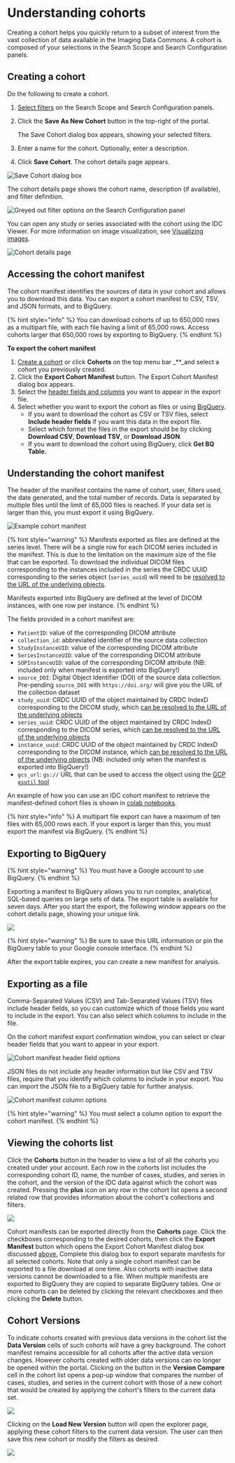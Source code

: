 # Understanding cohorts

Creating a cohort helps you quickly return to a subset of interest from the vast collection of data available in the Imaging Data Commons. A cohort is composed of your selections in the Search Scope and Search Configuration panels.

## Creating a cohort

Do the following to create a cohort.

1. [Select filters](./#defining-search-scope-and-configuration) on the Search Scope and Search Configuration panels.
2. Click the **Save As New Cohort** button in the top-right of the portal.

   The Save Cohort dialog box appears, showing your selected filters.

3. Enter a name for the cohort. Optionally, enter a description.
4. Click **Save Cohort**.  The cohort details page appears.

![Save Cohort dialog box](../../.gitbook/assets/save-cohort-confirmation-v2.png)

The cohort details page shows the cohort name, description \(if available\), and filter definition.

![Greyed out filter options on the Search Configuration panel](../../.gitbook/assets/screen-shot-2021-03-02-at-9.15.10-am.png)

You can open any study or series associated with the cohort using the IDC Viewer. For more information on image visualization, see [Visualizing images](../visualization.md).

![Cohort details page](../../.gitbook/assets/cohort_details-page.png)

## **Accessing the cohort m**anifest

The cohort manifest identifies the sources of data in your cohort and allows you to download this data. You can export a cohort manifest to CSV, TSV, and JSON formats, and to BigQuery.

{% hint style="info" %}
You can download cohorts of up to 650,000 rows as a multipart file, with each file having a limit of 65,000 rows. Access cohorts larger that 650,000 rows by exporting to BigQuery.
{% endhint %}

**To export the cohort manifest**

1. [Create a cohort](./#creating-a-cohort) or click **Cohorts** on the top menu bar \_\*\*\_and select a cohort you previously created.
2. Click the **Export Cohort Manifest** button. The Export Cohort Manifest dialog box appears.
3. Select the [header fields and columns](./#header-fields-and-column-selection) you want to appear in the export file.
4. Select whether you want to export the cohort as files or using [BigQuery](./#exporting-the-cohort-manifest-to-bigquery).
   * If you want to download the cohort as CSV or TSV files, select **Include header fields** if you want this data in the export file.
   * Select which format the files in the export should be by clicking **Download CSV**, **Download TSV**, or **Download JSON**.
   * If you want to download the cohort using BigQuery, click **Get BQ Table.**

## Understanding the cohort manifest

The header of the manifest contains the name of cohort, user, filters used, the date generated, and the total number of records. Data is separated by multiple files until the limit of 65,000 files is reached. If your data set is larger than this, you must export it using BigQuery.

![Example cohort manifest](../../.gitbook/assets/mainfest-for-cohort.png)

{% hint style="warning" %}
Manifests exported as files are defined at the series level. There will be a single row for each DICOM series included in the manifest. This is due to the limitation on the maximum size of the file that can be exported. To download the individual DICOM files corresponding to the instances included in the series the CRDC UUID corresponding to the series object \(`series_uuid`\) will need to be [ resolved to the URL of the underlying objects](../../data/organization-of-data/guids-and-uuids.md).

Manifests exported into BigQuery are defined at the level of DICOM instances, with one row per instance.
{% endhint %}

The fields provided in a cohort manifest are:

* `PatientID`: value of the corresponding DICOM attribute
* `collection_id`: abbreviated identifier of the source data collection 
* `StudyInstanceUID`: value of the corresponding DICOM attribute
* `SeriesInstanceUID`: value of the corresponding DICOM attribute
* `SOPInstanceUID`: value of the corresponding DICOM attribute \(NB: included only when manifest is exported into BigQuery!\)
* `source_DOI`: Digital Object Identifier \(DOI\) of the source data collection. Pre-pending `source_DOI` with `https://doi.org/` will give you the URL of the collection dataset
* `study_uuid`: CRDC UUID of the object maintained by CRDC IndexD corresponding to the DICOM study, which [can be resolved to the URL of the underlying objects](../../data/organization-of-data/guids-and-uuids.md)  
* `series_uuid`: CRDC UUID of the object maintained by CRDC IndexD corresponding to the DICOM series, which [can be resolved to the URL of the underlying objects](../../data/organization-of-data/guids-and-uuids.md)  
* `instance_uuid`: CRDC UUID of the object maintained by CRDC IndexD corresponding to the DICOM instance, which [can be resolved to the URL of the underlying objects](../../data/organization-of-data/guids-and-uuids.md) \(NB: included only when the manifest is exported into BigQuery!\)
* `gcs_url`: `gs://` URL that can be used to access the object using the [GCP `gsutil` tool](https://cloud.google.com/storage/docs/gsutil)

An example of how you can use an IDC cohort manifest to retrieve the manifest-defined cohort files is shown in [colab notebooks](https://github.com/ImagingDataCommons/IDC-Examples/tree/master/notebooks).

{% hint style="info" %}
A multipart file export can have a maximum of ten files with 65,000 rows each. If your export is larger than this, you must export the manifest via BigQuery.
{% endhint %}

## Exporting to BigQuery

{% hint style="warning" %}
You must have a Google account to use BigQuery.
{% endhint %}

Exporting a manifest to BigQuery allows you to run complex, analytical, SQL-based queries on large sets of data. The export table is available for seven days. After you start the export, the following window appears on the cohort details page, showing your unique link.

![](../../.gitbook/assets/manifest-job.png)

{% hint style="warning" %}
Be sure to save this URL information or pin the BigQuery table to your Google console interface.
{% endhint %}

After the export table expires, you can create a new manifest for analysis.

## **Exporting as a file**

Comma-Separated Values \(CSV\) and Tab-Separated Values \(TSV\) files include header fields, so you can customize which of those fields you want to include in the export. You can also select which columns to include in the file.

On the cohort manifest export confirmation window, you can select or clear header fields that you want to appear in your export.

![Cohort manifest header field options](../../.gitbook/assets/header2.png)

JSON files do not include any header information but like CSV and TSV files, require that you identify which columns to include in your export. You can import the JSON file to a BigQuery table for further analysis.

![Cohort manifest column options](../../.gitbook/assets/columns.png)

{% hint style="warning" %}
You must select a column option to export the cohort manifest.
{% endhint %}

## Viewing the cohorts list

Click the **Cohorts** button in the header to view a list of all the cohorts you created under your account. Each row in the cohorts list includes the corresponding cohort ID, name, the number of cases, studies, and series in the cohort, and the version of the IDC data against which the cohort was created. Pressing the **plus** icon on any row in the cohort list opens a second related row that provides information about the cohort's collections and filters.

![](../../.gitbook/assets/screen-shot-2021-06-07-at-9.12.08-am.png)

Cohort manifests can be exported directly from the **Cohorts** page. Click the checkboxes corresponding to the desired cohorts, then click the **Export Manifest** button which opens the Export Cohort Manifest dialog box discussed [above.](https://learn.canceridc.dev/portal/data-exploration-and-cohorts/#accessing-the-cohort-manifest) Complete this dialog box to export separate manifests for all selected cohorts. Note that only a single cohort manifest can be exported to a file download at one time. Also cohorts with inactive data versions cannot be downloaded to a file. When multiple manifests are exported to BigQuery they are copied to separate BigQuery tables. One or more cohorts can be deleted by clicking the relevant checkboxes and then clicking the **Delete** button.

## Cohort Versions

To indicate cohorts created with previous data versions in the cohort list the **Data Version** cells of such cohorts will have a grey background. The cohort manifest remains accessible for all cohorts after the active data version changes. However cohorts created with older data versions can no longer be opened within the portal. Clicking on the button in the **Version Compare** cell in the cohort list opens a pop-up window that compares the number of cases, studies, and series in the current cohort with those of a new cohort that would be created by applying the cohort's filters to the current data set.

![](../../.gitbook/assets/screen-shot-2021-06-07-at-2.02.08-pm.png)

Clicking on the **Load New Version** button will open the explorer page, applying these cohort filters to the current data version. The user can then save this new cohort or modify the filters as desired.

![](../../.gitbook/assets/screen-shot-2021-06-09-at-8.46.36-am%20%281%29.png)

